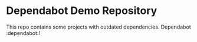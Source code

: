 # Dependabot Demo Repository

This repo contains some projects with outdated dependencies.
Dependabot :dependabot:!
